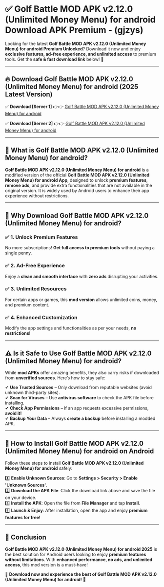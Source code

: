 
# ✅ Golf Battle MOD APK v2.12.0 (Unlimited Money Menu) for android Download APK Premium -  (gjzys) 

Looking for the latest **Golf Battle MOD APK v2.12.0 (Unlimited Money Menu) for android Premium Unlocked**? Download it now and enjoy **exclusive features, ad-free experience, and unlimited access** to premium tools. Get the **safe & fast download link** below! 🚀

---

## 🔥 Download Golf Battle MOD APK v2.12.0 (Unlimited Money Menu) for android (2025 Latest Version)

✅ **Download [Server 1]** 👉👉 [Golf Battle MOD APK v2.12.0 (Unlimited Money Menu) for android ](https://apkcomod.com?title=Golf_Battle_MOD_APK_v2.12.0_(Unlimited_Money_Menu)_for_android)  

✅ **Download [Server 2]** 👉👉 [Golf Battle MOD APK v2.12.0 (Unlimited Money Menu) for android ](https://apkcomod.com?title=Golf_Battle_MOD_APK_v2.12.0_(Unlimited_Money_Menu)_for_android)  


---

## 📌 What is Golf Battle MOD APK v2.12.0 (Unlimited Money Menu) for android?

**Golf Battle MOD APK v2.12.0 (Unlimited Money Menu) for android** is a modified version of the official **Golf Battle MOD APK v2.12.0 (Unlimited Money Menu) for android App**, designed to unlock **premium features**, **remove ads**, and provide extra functionalities that are not available in the original version. It is widely used by Android users to enhance their app experience without restrictions.

---

## 🌟 Why Download Golf Battle MOD APK v2.12.0 (Unlimited Money Menu) for android?

### ✅ 1. Unlock Premium Features
No more subscriptions! **Get full access to premium tools** without paying a single penny.

### ✅ 2. Ad-Free Experience
Enjoy a **clean and smooth interface** with **zero ads** disrupting your activities.

### ✅ 3. Unlimited Resources
For certain apps or games, this **mod version** allows unlimited coins, money, and premium content.

### ✅ 4. Enhanced Customization
Modify the app settings and functionalities as per your needs, **no restrictions!**

---

## ⚠️ Is it Safe to Use Golf Battle MOD APK v2.12.0 (Unlimited Money Menu) for android?

While **mod APKs** offer amazing benefits, they also carry risks if downloaded from **unverified sources**. Here’s how to stay safe:

✔ **Use Trusted Sources** – Only download from reputable websites (avoid unknown third-party sites).  
✔ **Scan for Viruses** – Use **antivirus software** to check the APK file before installing.  
✔ **Check App Permissions** – If an app requests excessive permissions, **avoid it!**  
✔ **Backup Your Data** – Always **create a backup** before installing a modded APK.

---

## 📲 How to Install Golf Battle MOD APK v2.12.0 (Unlimited Money Menu) for android on Android

Follow these steps to install **Golf Battle MOD APK v2.12.0 (Unlimited Money Menu) for android** safely:

1️⃣ **Enable Unknown Sources**: Go to **Settings > Security > Enable 'Unknown Sources'**.  
2️⃣ **Download the APK File**: Click the download link above and save the file on your device.  
3️⃣ **Install the APK**: Open the file from **File Manager** and tap **Install**.  
4️⃣ **Launch & Enjoy**: After installation, open the app and enjoy **premium features for free!**

---

## 🚀 Conclusion

**Golf Battle MOD APK v2.12.0 (Unlimited Money Menu) for android 2025** is the best solution for Android users looking to enjoy **premium features without limitations**. With **enhanced performance, no ads, and unlimited access**, this mod version is a must-have!

🔻 **Download now and experience the best of Golf Battle MOD APK v2.12.0 (Unlimited Money Menu) for android!** 🔻

